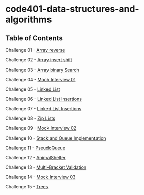 # code401-data-structures-and-algorithms

## Table of Contents

Challenge 01 - [Array reverse](challenge-01/README.md)

Challenge 02 - [Array insert shift](challenge-02/README.md)

Challenge 03 - [Array binary Search](challenge-03/README.md)

Challenge 04 - [Mock Interview 01](challenge-04/README.md)

Challenge 05 - [Linked List](challenge-05/README.md)

Challenge 06 - [Linked List Insertions](challenge-06/README.md)

Challenge 07 - [Linked List Insertions](challenge-07/README.md)

Challenge 08 - [Zip Lists](challenge-08/README.md)

Challenge 09 - [Mock Interview 02](challenge-09/README.md)

Challenge 10 - [Stack and Queue Implementation](challenge-10/README.md)

Challenge 11 - [PseudoQueue](challenge-11/README.md)

Challenge 12 - [AnimalShelter](challenge-12/README.md)

Challenge 13 - [Multi-Bracket Validation](challenge-13/README.md)

Challenge 14 - [Mock Interview 03](challenge-14/README.md)

Challenge 15 - [Trees]()

